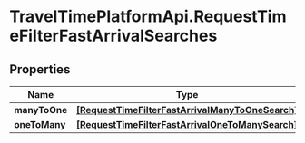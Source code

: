 # TravelTimePlatformApi.RequestTimeFilterFastArrivalSearches

## Properties

Name | Type | Description | Notes
------------ | ------------- | ------------- | -------------
**manyToOne** | [**[RequestTimeFilterFastArrivalManyToOneSearch]**](RequestTimeFilterFastArrivalManyToOneSearch.md) |  | [optional] 
**oneToMany** | [**[RequestTimeFilterFastArrivalOneToManySearch]**](RequestTimeFilterFastArrivalOneToManySearch.md) |  | [optional] 


